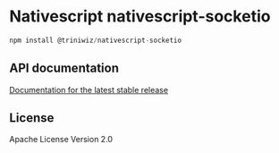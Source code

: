 # Nativescript nativescript-socketio

```javascript
npm install @triniwiz/nativescript-socketio
```

## API documentation

[Documentation for the latest stable release](https://triniwiz.github.io/nativescript-plugins/api-reference/socketio.html)


## License

Apache License Version 2.0
